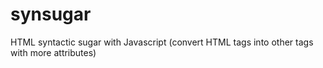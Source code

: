 # synsugar
HTML syntactic sugar with Javascript (convert HTML tags into other tags with more attributes)

